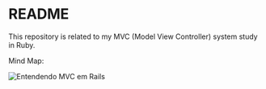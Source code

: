 # README

This repository is related to my MVC (Model View Controller) system study in Ruby.

Mind Map:

![Entendendo MVC em Rails](https://user-images.githubusercontent.com/103076610/193631479-a4020aa6-e62a-4c35-acb7-401a1a88bb8c.png)
